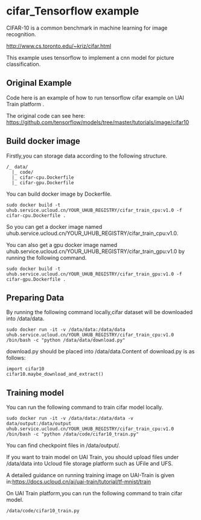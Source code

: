 # cifar_Tensorflow example 
CIFAR-10 is a common benchmark in machine learning for image recognition.                                                                                      
                                                                                                                                                               
http://www.cs.toronto.edu/~kriz/cifar.html                                                                                                                     

This example uses tensorflow to implement a cnn model for picture classification. 

## Original Example
Code here is an example of how to run tensorflow cifar example on UAI Train platform .                                                                    

The original code can see here: https://github.com/tensorflow/models/tree/master/tutorials/image/cifar10                                           

## Build docker image 

Firstly,you can storage data according to the following structure. 
```
/_ data/
  |_ code/
  |_ cifar-cpu.Dockerfile
  |_ cifar-gpu.Dockerfile
```
You can build docker image by Dockerfile.

```
sudo docker build -t uhub.service.ucloud.cn/YOUR_UHUB_REGISTRY/cifar_train_cpu:v1.0 -f cifar-cpu.Dockerfile .
```
So you can get a docker image named uhub.service.ucloud.cn/YOUR_UHUB_REGISTRY/cifar_train_cpu:v1.0.

You can also get a gpu docker image named uhub.service.ucloud.cn/YOUR_UHUB_REGISTRY/cifar_train_gpu:v1.0 by running the following command.

```
sudo docker build -t uhub.service.ucloud.cn/YOUR_UHUB_REGISTRY/cifar_train_gpu:v1.0 -f cifar-gpu.Dockerfile .
```

## Preparing  Data 

By running the following command locally,cifar dataset will be downloaded into /data/data.

```
sudo docker run -it -v /data/data:/data/data  uhub.service.ucloud.cn/YOUR_UHUB_REGISTRY/cifar_train_cpu:v1.0 /bin/bash -c "python /data/data/download.py"
```
download.py should be placed into /data/data.Content of download.py is as follows:
```
import cifar10
cifar10.maybe_download_and_extract()
```


## Training model 

You can run the following command to train cifar model locally.<br>
```
sudo docker run -it -v /data/data:/data/data -v data/output:/data/output uhub.service.ucloud.cn/YOUR_UHUB_REGISTRY/cifar_train_cpu:v1.0 /bin/bash -c "python /data/code/cifar10_train.py"
```
You can find checkpoint files in /data/output/.

If you want to train model on UAI Train,
you should upload files under /data/data into Ucloud file storage platform such as UFile and UFS.

A detailed guidance on running training image on UAI-Train is given in:https://docs.ucloud.cn/ai/uai-train/tutorial/tf-mnist/train <br>

On UAI Train platform,you can run the following command to train cifar model.<br>
```
/data/code/cifar10_train.py
```



